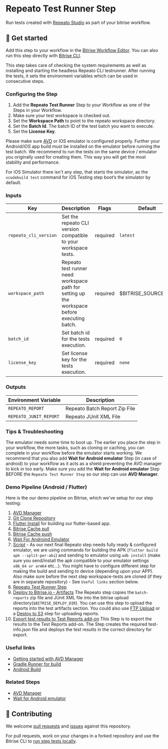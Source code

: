 # Repeato Test Runner Step

<!-- [![Step changelog](https://shields.io/github/v/release/bitrise-steplib/steps-avd-manager?include_prereleases&label=changelog&color=blueviolet)](https://github.com/repeato-qa/bitrise-repeato-cli-step.git/releases) -->

Run tests created with [Repeato Studio](https://www.repeato.app) as part of your bitrise workflow.

## 🏁 Get started

Add this step to your workflow in the [Bitrise Workflow Editor](https://devcenter.bitrise.io/steps-and-workflows/steps-and-workflows-index/).
You can also run this step directly with [Bitrise CLI](https://github.com/bitrise-io/bitrise).

This step takes care of checking the system requirements as well as installing and starting the headless Repeato CLI testrunner. After running the tests, it sets the environment variables which can be used in consecutive steps.

### Configuring the Step
1. Add the **Repeato Test Runner** Step to your Workflow as one of the Steps in your Workflow.
2. Make sure your test workspace is checked out. 
2. Set the **Workspace Path** to point to the  repeato workspace directory. 
3. Set the **Batch Id**. The batch ID of the test batch you want to execute.
4. Set the **License Key**.

Please make sure [AVD](https://www.bitrise.io/integrations/steps/avd-manager) or IOS emulator is configured properly. Further your Android/iOS app build must be installed on the emulator before running the test batch. 
We recommend to run the tests on the same device / emulator you originally used for creating them. This way you will get the most stability and performance.

For iOS Simulator there isn't any step, that starts the simulator, as the `xcodebuild test` command for iOS Testing step boot’s the simulator by default.

### Inputs

| Key | Description | Flags | Default |
| --- | --- | --- | --- |
| `repeato_cli_version` | Set the repeato CLI version compatible to your workspace tests. | required | `latest` |
| `workspace_path` | Repeato test runner need workspace path for setting up the workspace before executing batch. | required | $BITRISE_SOURCE_DIR |
| `batch_id` | Set batch id for the tests execution. | required | `0` |
| `license_key` | Set license key for the tests execution. | required | `none` |


### Outputs

| Environment Variable | Description |
| --- | --- |
| `REPEATO_REPORT` | Repeato Batch Report Zip File |
| `REPEATO_JUNIT_REPORT` | Repeato JUnit XML File |

### Tips & Troubleshooting
The emulator needs some time to boot up. The earlier you place the step in your workflow, the more tasks, such as cloning or caching, you can complete in your workflow before the emulator starts working.
We recommend that you also add **Wait for Android emulator** Step (in case of android) to your workflow as it acts as a shield preventing the AVD manager to kick in too early. Make sure you add the **Wait for Android emulator** Step BEFORE the `Repeato Test Runner Step` so our step can use **AVD Manager**. 

### Demo Pipeline (Android / Flutter)
Here is the our demo pipeline on Bitrise, which we've setup for our step testing:
 1. [AVD Manager](https://www.bitrise.io/integrations/steps/avd-manager)
 2. [Git Clone Repository](https://www.bitrise.io/integrations/steps/git-clone)
 3. [Flutter Install](https://www.bitrise.io/integrations/steps/flutter-installer) for building our flutter-based app.
 4. [Bitrise Cache pull](https://www.bitrise.io/integrations/steps/cache-pull)
 5. [Bitrise Cache push](https://www.bitrise.io/integrations/steps/cache-push)
 6. [Wait For Androind Emulator](https://www.bitrise.io/integrations/steps/wait-for-android-emulator)
 7. [Script](https://www.bitrise.io/integrations/steps/script) - As our next final Repeato step needs fully ready & configured emulator, we are using commands for building the APK (`flutter build apk --split-per-abi`) and sending to emulator using `adb install` (make sure you send/install the apk compatible to your emulator settings `x86_64 or arm64` etc...). You might have to configure different step for making the build and sending to device (depending upon your APP). Also make sure before the next step workspace-tests are cloned (if they are in separate repository) - See `Useful links` section below.  
 8. [Repeato Test Runner Step](https://github.com/repeato-qa/bitrise-repeato-cli-step)
 9. [Deploy to Bitrise.io - Artifacts](https://www.bitrise.io/integrations/steps/deploy-to-bitrise-io) The Repeato step copies the `batch-reports` zip file and JUnit XML file into the bitrise upload directory(`$BITRISE_DEPLOY_DIR`). You can use this step to upload the reports into the test artifacts section. You could also use [FTP Upload](bitrise.io/integrations/steps/ftp-upload) or a [Deploy to S3](https://www.bitrise.io/integrations/steps/amazon-s3-deploy) step for uploading reports.
10. [Export test results to Test Reports add-on](https://www.bitrise.io/integrations/steps/custom-test-results-export) This Step is to export the results to the Test Reports add-on. The Step creates the required test-info.json file and deploys the test results in the correct directory for export.

### Useful links
- [Getting started with AVD Manager](https://www.bitrise.io/integrations/steps/avd-manager/)
- [Gradle Runner for build](https://www.bitrise.io/integrations/steps/gradle-runner/)
- [Android Build](https://www.bitrise.io/integrations/steps/android-build/)

### Related Steps
- [AVD Manager](https://www.bitrise.io/integrations/steps/avd-manager)
- [Wait for Android emulator](https://www.bitrise.io/integrations/steps/wait-for-android-emulator)

## 🙋 Contributing

We welcome [pull requests](https://github.com/repeato-qa/bitrise-repeato-cli-step/pulls) and [issues](https://github.com/repeato-qa/bitrise-repeato-cli-step/issues) against this repository.

For pull requests, work on your changes in a forked repository and use the Bitrise CLI to [run step tests locally](https://devcenter.bitrise.io/bitrise-cli/run-your-first-build/).

